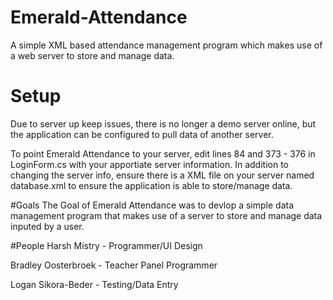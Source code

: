 # Emerald-Attendance
A simple XML based attendance management program which makes use of a web server to store and manage data.

# Setup
Due to server up keep issues, there is no longer a demo server online, but the application can be configured to pull data of another server. 

To point Emerald Attendance to your server, edit lines 84 and 373 - 376  in LoginForm.cs with your apportiate server information. In addition to changing the server info, ensure there is a XML file on your server named database.xml to ensure the application is able to store/manage data.


#Goals
The Goal of Emerald Attendance was to devlop a simple data management program that makes use of a server to store and manage data inputed by a user.

#People
Harsh Mistry - Programmer/UI Design 

Bradley Oosterbroek - Teacher Panel Programmer 

Logan Sikora-Beder - Testing/Data Entry 

